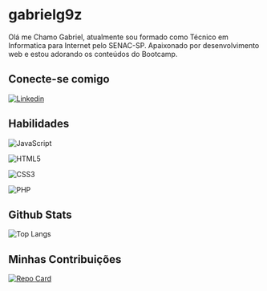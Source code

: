 # gabrielg9z

Olá me Chamo Gabriel, atualmente sou formado como Técnico em Informatica para Internet pelo SENAC-SP. 
Apaixonado por desenvolvimento web e estou adorando os conteúdos do Bootcamp.

## Conecte-se comigo
[![Linkedin](https://img.shields.io/badge/Linkedin-000?style=for-the-badge&logo=github&logoColor=30A3DC)](https://www.linkedin.com/in/gabriel-genovez-49157420b/)

## Habilidades

![JavaScript](https://img.shields.io/badge/JavaScript-000?style=for-the-badge&logo=javascript)

![HTML5](https://img.shields.io/badge/HTML5-000?style=for-the-badge&logo=html5)

![CSS3](https://img.shields.io/badge/CSS3-000?style=for-the-badge&logo=css3&logoColor=264CE4)

![PHP](https://img.shields.io/badge/PHP-000?style=for-the-badge&logo=php&logoColor=264CE4)



## Github Stats

![Top Langs](https://github-readme-stats-git-masterrstaa-rickstaa.vercel.app/api/top-langs/?username=gabrielg9z&layout=compact&bg_color=000&border_color=30A3DC&title_color=E94D5F&text_color=FFF)


## Minhas Contribuições

[![Repo Card](https://github-readme-stats.vercel.app/api/pin/?username=gabrielg9z&repo=gabrielg9z/dio-lab-open-source&bg_color=000&border_color=30A3DC&show_icons=true&icon_color=30A3DC&title_color=E94D5F&text_color=FFF)](https://github.com/SEUUSERNAME/SEUREPOSITORIO)